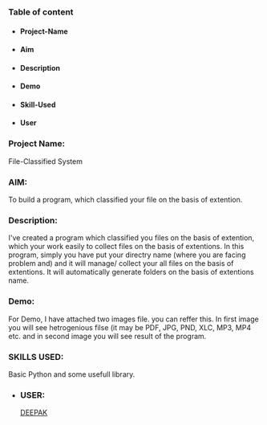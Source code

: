 ### Table of content

 * #### Project-Name
 * #### Aim
 * #### Description
 * #### Demo
 * #### Skill-Used
 * #### User
 
 ### Project Name: 
 File-Classified System   

 ### AIM: 
 To build a program, which classified your file on the basis of extention.
 
 ### Description: 
 I've created a program which classified you files on the basis of extention, which your work easily to collect files on the basis of 
 extentions. In this program, simply you have put your directry name (where you are facing problem and) and it will manage/ collect 
 your all files on the basis of extentions. It will automatically generate folders on the basis of extentions name.
 
 ### Demo:
 For Demo, I have attached two images file. you can reffer this. In first image you will see hetrogenious filse (it may be PDF, JPG, 
 PND, XLC, MP3, MP4 etc. and in second image you will see result of the program.
 
 ### SKILLS USED:
 Basic Python and some usefull library.

* ### USER:
  [DEEPAK](https://github.com/deepak2233)

